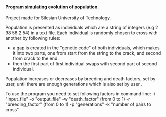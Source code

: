 #### Program simulating evolution of population.
Project made for Silesian University of Technology.

Population is presented as individuals which are a string of integers (e.g 2 98 56 2 54) in a text file.
Each individual is randomly chosen to cross with another by following rules:
- a gap is created in the "genetic code" of both individuals, which makes it into two parts,
one from start from the string to the crack, and second from crack to the end.
- then the first part of first individual swaps with second part of second individual.

Population increases or decreases by breeding and death factors, set by user, until there are enough generations which is also set by user .  

To use the program you need to set following factors in command line:
-i "input_file" -o "output_file" -w "death_factor" (from 0 to 1) -r "breeding_factor" (from 0 to 1) -p "generations" -k "number of pairs to cross"